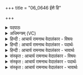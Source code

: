 +++
title = "06_0646 ईशे हि"

+++
<details><summary>पदपाठः</summary>

ई꣡शे꣢꣯। हि। श꣣क्रः꣢। तम्। ऊ꣣त꣡ये꣢। ह꣣वामहे। जे꣡ता꣢꣯रम्। अ꣡प꣢꣯राजितम्। अ। प꣣राजितम्। स꣢। नः꣣। स्वर्षत्। अ꣡ति꣢꣯। द्वि꣡षः꣢꣯। क्र꣡तुः꣢꣯। छ꣡न्दः꣢꣯। ऋ꣣तम्। बृ꣣ह꣢त्। ६४६।
</details>

<details><summary>अधिमन्त्रम् (VC)</summary>

- इन्द्रः
- प्रजापतिः
- विराडनुष्टुप्
- गान्धारः
- 0
</details>

<details><summary>हिन्दी : आचार्य रामनाथ वेदालंकार - विषयः</summary>

अगले मन्त्र में परमात्मा का आह्वान किया गया है।
</details>

<details><summary>हिन्दी : आचार्य रामनाथ वेदालंकार - पदार्थः</summary>

पदार्थान्वयभाषाः -  (शक्रः) शक्तिशाली इन्द्र परमेश्वर (हि) निश्चय ही (ईशे) सकल जगत् का अधीश्वर है। (तम्) उसे, हम (ऊतये) रक्षा के लिए (हवामहे) पुकारते हैं। कैसे परमेश्वर को? (जेतारम्) जो सब वस्तुओं को जीत लेनेवाला है, तथा (अपराजितम्) जो स्वयं किसी से पराजित नहीं होता। (सः) वह परमेश्वर (नः) हमें (द्विषः) आन्तरिक तथा बाह्य शत्रु से (अति स्वर्षत्) पार करे। (ऋतुः) ज्ञान, कर्म, शिव संकल्प और यज्ञ, (छन्दः) गायत्री आदि छन्द, (ऋतम्) सत्य और (बृहत्) बृहत् नामक साम हमारे उपकारक हों ॥६॥ ‘त्वामिद्धि हवामहे’ (साम २३४) इस ऋचा पर गाया जानेवाला साम बृहत् साम कहलाता है ॥६॥
</details>

<details><summary>हिन्दी : आचार्य रामनाथ वेदालंकार - भावार्थः</summary>

भावार्थभाषाः -  विजेता, अपराजित परमात्मा का आश्रय लेकर उसके उपासक भी विजयी तथा अपराजित हो जाते हैं ॥६॥
</details>

<details><summary>संस्कृत : आचार्य रामनाथ वेदालंकार - विषयः</summary>

अथ परमात्मानमाह्वयति।
</details>

<details><summary>संस्कृत : आचार्य रामनाथ वेदालंकार - पदार्थः</summary>

पदार्थान्वयभाषाः -  (शक्रः) शक्तिशाली इन्द्रः परमेश्वरः (हि) निश्चयेन (ईशे) ईष्टे, सकलजगदधीश्वरोऽस्ति। (तम्) परमेश्वरम्, वयम् (ऊतये) रक्षायै (हवामहे) आह्वयामः। कीदृशं परमेश्वरम् ? (जेतारम्) सकलरिपुविजयिनम्, किञ्च (अपराजितम्) स्वयं केनापि अविजितम्। (सः) परमेश्वरः (नः) अस्मान् (द्विषः) आन्तराद् बाह्याद् वा शत्रोः (अति स्वर्षत्) अतिपारयतु। (क्रतुः) प्रज्ञानं, कर्म, शिवसंकल्पः, यज्ञश्च, (छन्दः) गायत्र्यादीनि छन्दांसि, (ऋतम्) सत्यम्, (बृहत्) बृहदाख्यं साम च, अस्माकमुपकारकाणि सन्तु॥ त्वामिद्धि हवामहे (साम० २३४) इत्यस्यामृचि अध्यूढं बृहदित्युच्यते॥ (ईशे) ‘ईष्टे’ इति प्राप्ते ‘लोपस्त आत्मनेपदेषु’ अ० ७।१।४१ इति तकारलोपः। (स्वर्षत्) स्वरतिः गतिकर्मा। निघं० २।१४ ॥६॥
</details>

<details><summary>संस्कृत : आचार्य रामनाथ वेदालंकार - भावार्थः</summary>

भावार्थभाषाः -  विजेतारमपराजितं परमात्मानमाश्रित्य तदुपासका अपि जेतारोऽपराजिताश्च जायन्ते ॥६॥
</details>